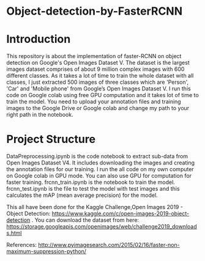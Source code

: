 # Object-detection-by-FasterRCNN
 # Introduction
This repository is about the implementation of faster-RCNN on object detection on Google's Open Images Dataset V. The dataset is the largest images dataset comprises of about 9 million complex images with 600 different classes. As it takes a lot of time to train the whole dataset with all classes, I just extracted 500 images of three classes which are 'Person', 'Car' and 'Mobile phone' from Google’s Open Images Dataset V.
I run this code on Google colab using free GPU computation and it takes lot of time to train the model. You need to upload your annotation files and training images to the Google Drive or Google colab and change my path to your right path in the notebook.

# Project Structure
DataPreprocessing.ipynb is the code notebook to extract sub-data from Open Images Dataset V4. It includes downloading the images and creating the annotation files for our training. I run the all code on my own computer on Google colab in GPU mode. You can also use GPU for computation for faster training. 
frcnn_train.ipynb is the notebook to train the model. frcnn_test.ipynb is the file to test the model with test images and  this calculates the mAP (mean average precision) for the model. 

This all have been done for the Kaggle Challenge,Open Images 2019 - Object Detection: https://www.kaggle.com/c/open-images-2019-object-detection .
You can download the dataset from here: https://storage.googleapis.com/openimages/web/challenge2019_downloads.html

References:
http://www.pyimagesearch.com/2015/02/16/faster-non-maximum-suppression-python/

